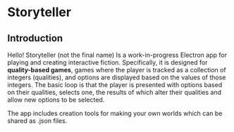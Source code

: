 # Storyteller

## Introduction
Hello! Storyteller (not the final name) Is a work-in-progress Electron app for playing and creating interactive fiction. Specifically, it is designed for **quality-based games**, games where the player is tracked as a collection of integers (qualities), and options are displayed based on the values of those integers. The basic loop is that the player is presented with options based on their qualities, selects one, the results of which alter their qualities and allow new options to be selected. 

The app includes creation tools for making your own worlds which can be shared as .json files. 